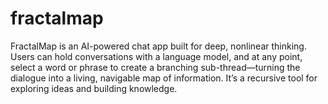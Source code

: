 # fractalmap

FractalMap is an AI-powered chat app built for deep, nonlinear thinking. Users can hold conversations with a language model, and at any point, select a word or phrase to create a branching sub-thread—turning the dialogue into a living, navigable map of information. It’s a recursive tool for exploring ideas and building knowledge.
